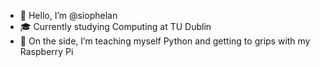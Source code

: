 - 👋 Hello, I’m @siophelan
- 🎓 Currently studying Computing at TU Dublin
- 🚀 On the side, I’m teaching myself Python and getting to grips with my Raspberry Pi


<!---
siophelan/siophelan is a ✨ special ✨ repository because its `README.md` (this file) appears on your GitHub profile.
You can click the Preview link to take a look at your changes.
--->
